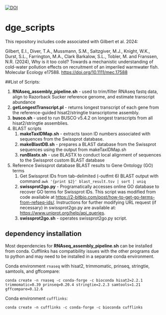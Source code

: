 [![DOI](https://zenodo.org/badge/535760345.svg)](https://zenodo.org/badge/latestdoi/535760345)

# dge_scripts
This repository includes code associated with Gilbert et al. 2024: 

Gilbert, E.I., Diver, T.A., Mussmann, S.M., Saltzgiver, M.J., Knight, W.K., Durst, S.L., Farrington, M.A., Clark Barkalow, S.L., Tobler, M. and Franssen, N.R. (2024), Why is it too cold? Towards a mechanistic understanding of cold-water pollution effects on recruitment of an imperiled warmwater fish. Molecular Ecology e17588. https://doi.org/10.1111/mec.17588

##List of Scripts:

1. **RNAseq_assembly_pipeline.sh** - used to trim/filter RNAseq fastq data, align to Razorback Sucker reference genome, and estimate transcript abundance
2. **getLongestTranscript.pl** - returns longest transcript of each gene from the reference-guided hisat2/stringtie transcriptome assembly. 
3. **busco.sh** - used to run BUSCO v5.4.2 on longest transcripts from all hisat2/stringtie assemblies.
4. BLAST scripts
    1. **makeTaxIDMap.sh** - extracts taxon ID numbers associated with sequences from the Swissprot database.
    2. **makeBlastDB.sh** - prepares a BLAST database from the Swissprot sequences using the output from makeTaxIDMap.sh
    3. **runBlastx.sh** - use BLASTX to conduct local alignment of sequences to the Swissprot custom BLAST database
5. Reference Swissprot database BLAST results to Gene Ontology (GO) terms
    1. Get Swissprot IDs from tab-delimited (-outfmt 6) BLAST output with command `awk '{print $2}' blast_result.tsv | sort | uniq`
    2. **swissprot2go.py** - Programatically accesses online GO database to recover GO terms for Swissprot IDs. This script was modified from code available at https://2-bitbio.com/post/how-to-get-go-terms-from-refseq-ids/. Instructions for further modifying URL request (if necessary) in swissprot2go.py are available at: https://www.uniprot.org/help/api_queries.
    3. **swissprot2go.sh** - operates swissprot2go.py script. 

## dependency installation
Most dependencies for **RNAseq_assembly_pipeline.sh** can be installed from conda. Cufflinks has compatibility issues with the other programs due to python and may need to be installed in a separate conda environment. 

Conda environment `rnaseq` with hisat2, trimmomatic, prinseq, stringtie, samtools, and gffcompare:
```
conda create -n rnaseq -c conda-forge -c bioconda hisat2=2.2.1 trimmomatic=0.39 prinseq=0.20.4 stringtie=2.2.3 samtools=1.21 gffcompare=0.12.6
```

Conda environment `cufflinks`:
```
conda create -n cufflinks -c conda-forge -c bioconda cufflinks
```
